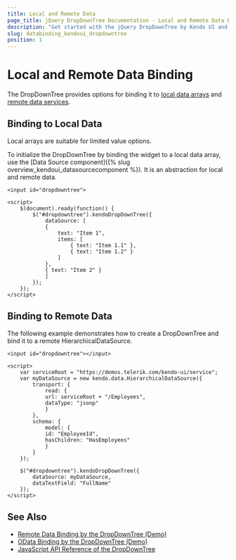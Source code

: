 ```yaml
---
title: Local and Remote Data
page_title: jQuery DropDownTree Documentation - Local and Remote Data Binding
description: "Get started with the jQuery DropDownTree by Kendo UI and bind the widget to local or remote data."
slug: databinding_kendoui_dropdowntree
position: 1
---
```


# Local and Remote Data Binding

The DropDownTree provides options for binding it to [local data arrays](#binding-to-local-data) and [remote data services](#binding-to-remote-data).

## Binding to Local Data

Local arrays are suitable for limited value options.

To initialize the DropDownTree by binding the widget to a local data array, use the [Data Source component]({% slug overview_kendoui_datasourcecomponent %}). It is an abstraction for local and remote data.

    <input id="dropdowntree">

    <script>
        $(document).ready(function() {
            $("#dropdowntree").kendoDropDownTree({
                dataSource: [
                {
                    text: "Item 1",
                    items: [
                        { text: "Item 1.1" },
                        { text: "Item 1.2" }
                    ]
                },
                { text: "Item 2" }
                ]
            });
        });
    </script>

## Binding to Remote Data

The following example demonstrates how to create a DropDownTree and bind it to a remote HierarchicalDataSource.

    <input id="dropdowntree"></input>

    <script>
        var serviceRoot = "https://demos.telerik.com/kendo-ui/service";
        var myDataSource = new kendo.data.HierarchicalDataSource({
            transport: {
                read: {
                url: serviceRoot + "/Employees",
                dataType: "jsonp"
                }
            },
            schema: {
                model: {
                id: "EmployeeId",
                hasChildren: "HasEmployees"
                }
            }
        });

        $("#dropdowntree").kendoDropDownTree({
            dataSource: myDataSource,
            dataTextField: "FullName"
        });
    </script>

## See Also

* [Remote Data Binding by the DropDownTree (Demo)](https://demos.telerik.com/kendo-ui/dropdowntree/remote-data-binding)
* [OData Binding by the DropDownTree (Demo)](https://demos.telerik.com/kendo-ui/dropdowntree/odata-binding)
* [JavaScript API Reference of the DropDownTree](/api/javascript/ui/dropdowntree)
